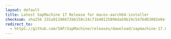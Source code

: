 ```yaml
---
layout: default
title: Latest SapMachine 17 Release for macos-aarch64-installer
checksum: sha256 331a91196672b6158c24c71b40125896da59b19c547bd63092e8ef730ff44b93
redirect_to:
  - https://github.com/SAP/SapMachine/releases/download/sapmachine-17.0.8.1/sapmachine-jdk-17.0.8.1_macos-aarch64_bin.dmg
---
```

